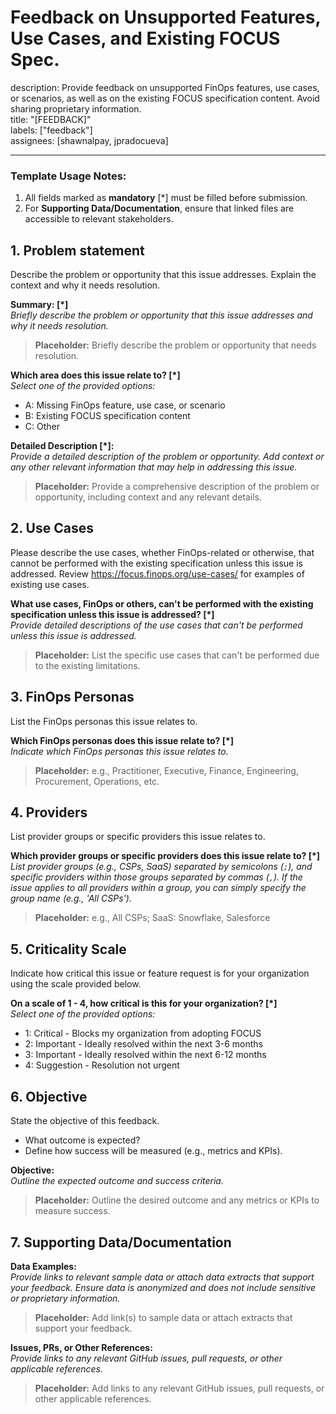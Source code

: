# Feedback on Unsupported Features, Use Cases, and Existing FOCUS Spec.
description: Provide feedback on unsupported FinOps features, use cases, or scenarios, as well as on the existing FOCUS specification content. Avoid sharing proprietary information.  
title: "[FEEDBACK]"  
labels: ["feedback"]  
assignees: [shawnalpay, jpradocueva]  

---

### **Template Usage Notes**:
1. All fields marked as **mandatory** [*] must be filled before submission.
2. For **Supporting Data/Documentation**, ensure that linked files are accessible to relevant stakeholders.

## 1. **Problem statement**
Describe the problem or opportunity that this issue addresses. Explain the context and why it needs resolution.

**Summary: [*]**  
_Briefly describe the problem or opportunity that this issue addresses and why it needs resolution._  
> **Placeholder:** Briefly describe the problem or opportunity that needs resolution.

**Which area does this issue relate to? [*]**  
_Select one of the provided options:_  
- A: Missing FinOps feature, use case, or scenario
- B: Existing FOCUS specification content
- C: Other

**Detailed Description [*]:**  
_Provide a detailed description of the problem or opportunity. Add context or any other relevant information that may help in addressing this issue._  
> **Placeholder:** Provide a comprehensive description of the problem or opportunity, including context and any relevant details.

## 2. **Use Cases**
Please describe the use cases, whether FinOps-related or otherwise, that cannot be performed with the existing specification unless this issue is addressed.  Review https://focus.finops.org/use-cases/ for examples of existing use cases.

**What use cases, FinOps or others, can't be performed with the existing specification unless this issue is addressed? [*]**  
_Provide detailed descriptions of the use cases that can't be performed unless this issue is addressed._  
> **Placeholder:** List the specific use cases that can't be performed due to the existing limitations.

## 3. **FinOps Personas**
List the FinOps personas this issue relates to.

**Which FinOps personas does this issue relate to? [*]**  
_Indicate which FinOps personas this issue relates to._  
> **Placeholder:** e.g., Practitioner, Executive, Finance, Engineering, Procurement, Operations, etc.

## 4. **Providers**
List provider groups or specific providers this issue relates to.

**Which provider groups or specific providers does this issue relate to? [*]**  
_List provider groups (e.g., CSPs, SaaS) separated by semicolons (`;`), and specific providers within those groups separated by commas (`,`). If the issue applies to all providers within a group, you can simply specify the group name (e.g., 'All CSPs')._  
> **Placeholder:** e.g., All CSPs; SaaS: Snowflake, Salesforce

## 5. **Criticality Scale**
Indicate how critical this issue or feature request is for your organization using the scale provided below.

**On a scale of 1 - 4, how critical is this for your organization? [*]**  
_Select one of the provided options:_  
- 1: Critical - Blocks my organization from adopting FOCUS
- 2: Important - Ideally resolved within the next 3-6 months
- 3: Important - Ideally resolved within the next 6-12 months
- 4: Suggestion - Resolution not urgent

## 6. **Objective**
State the objective of this feedback. 
- What outcome is expected?
- Define how success will be measured (e.g., metrics and KPIs).

**Objective:**  
_Outline the expected outcome and success criteria._  
> **Placeholder:** Outline the desired outcome and any metrics or KPIs to measure success.

## 7. **Supporting Data/Documentation**

**Data Examples:**  
_Provide links to relevant sample data or attach data extracts that support your feedback. Ensure data is anonymized and does not include sensitive or proprietary information._  
> **Placeholder:** Add link(s) to sample data or attach extracts that support your feedback.

**Issues, PRs, or Other References:**  
_Provide links to any relevant GitHub issues, pull requests, or other applicable references._  
> **Placeholder:** Add links to any relevant GitHub issues, pull requests, or other applicable references.

